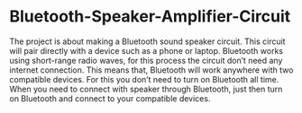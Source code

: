 # Bluetooth-Speaker-Amplifier-Circuit
The project is about making a Bluetooth sound speaker circuit. This circuit will pair directly with a device such as a phone or laptop. Bluetooth works using short-range radio waves, for this process the circuit don’t need any internet connection.  This means that, Bluetooth will work anywhere with two compatible devices. For this you don’t need to turn on Bluetooth all time. When you need to connect with speaker through Bluetooth, just then turn on Bluetooth and connect to your compatible devices.
